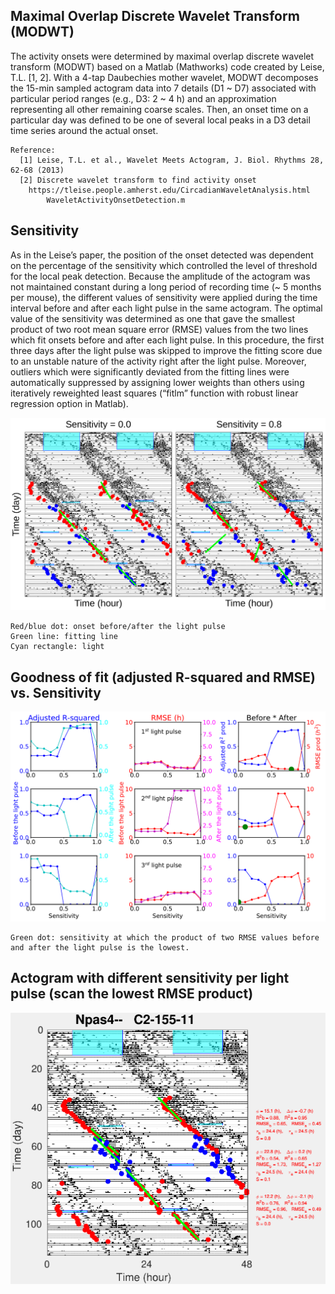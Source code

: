 <!--Phase response curve
	The phase shift in response to a 6-h light pulse was determined from the steady-state phase of activity onset for 14 days preceding and after the day of the light pulse.!-->

## Maximal Overlap Discrete Wavelet Transform (MODWT)
The activity onsets were determined by maximal overlap discrete wavelet transform (MODWT) based on a Matlab (Mathworks) code created by Leise, T.L. [1, 2]. With a 4-tap Daubechies mother wavelet, MODWT decomposes the 15-min sampled actogram data into 7 details (D1 ~ D7) associated with particular period ranges (e.g., D3: 2 ~ 4 h) and an approximation representing all other remaining coarse scales. Then, an onset time on a particular day was defined to be one of several local peaks in a D3 detail time series around the actual onset.

	Reference:
	  [1] Leise, T.L. et al., Wavelet Meets Actogram, J. Biol. Rhythms 28, 62-68 (2013)
	  [2] Discrete wavelet transform to find activity onset
	  	https://tleise.people.amherst.edu/CircadianWaveletAnalysis.html
			WaveletActivityOnsetDetection.m


## Sensitivity
As in the Leise’s paper, the position of the onset detected was dependent on the percentage of the sensitivity which controlled the level of threshold for the local peak detection. Because the amplitude of the actogram was not maintained constant during a long period of recording time (~ 5 months per mouse), the different values of sensitivity were applied during the time interval before and after each light pulse in the same actogram. The optimal value of the sensitivity was determined as one that gave the smallest product of two root mean square error (RMSE) values from the two lines which fit onsets before and after each light pulse. In this procedure, the first three days after the light pulse was skipped to improve the fitting score due to an unstable nature of the activity right after the light pulse. Moreover, outliers which were significantly deviated from the fitting lines were automatically suppressed by assigning lower weights than others using iteratively reweighted least squares (“fitlm” function with robust linear regression option in Matlab).

![Alt text](ActogramAnalysis/Actogram_onsets_with_different_sensitivities.png?raw=true "Actogram onsets with different sensitivities")
<!--![Alt text](pipeline.png?raw=true "piecewise rigid motion correction pipeline")!-->
	Red/blue dot: onset before/after the light pulse
	Green line: fitting line
	Cyan rectangle: light

## Goodness of fit (adjusted R-squared and RMSE) vs. Sensitivity

![Alt text](ActogramAnalysis/R2_RMSE_vs_Sensitivity.png?raw=true "R-squared and RMSE vs. Sensitivity")

	Green dot: sensitivity at which the product of two RMSE values before and after the light pulse is the lowest.


## Actogram with different sensitivity per light pulse (scan the lowest RMSE product)

![Alt text](ActogramAnalysis/Actogram_Npas4--_C2-155-11.png?raw=true "R-squared and RMSE vs. Sensitivity")


<!--Then, the phase of the light pulse was calculated from the circadian period (slope of the fitting line) and the time difference between CT 12 (phase of activity onset) and the beginning of the light pulse. The magnitude of the phase shift was the time difference between the intersection points of the two lines with the day of the light pulse. The phase response curve (PRC, Figure 6F and 6G) to the light pulse was plotted with the data which met the two conditions: 1) two adjusted R-squared values of the line fitting onsets before and after the light pulses were both larger than 0.5, 2) two RMSE values of the line fitting onsets before and after the light pulses were both smaller than 3.0 h. !-->

<!--
<img src="https://raw.githubusercontent.com/vokkmi/Takahashi-Lab-UTSW/Wavelet-Analysis/.github/images/Sensitivity_Fig1.png" align="center">

	black thick line: actogram count per 15 min (15 min binning, raw data: count/min)
	blue thick line: discrete wavelet-transformed data with a period range 2 ~ 4 h (D3, dwcoeff (3h))
	black vertical lines: peak detection interval (variable depending on the number of peaks of dwcoeff (3h) signal for 24 hrs)
	black horizontal dotted lines: mean of actogram count between 3 days before and after the interval
	rectangle (magenta and cyan): sum of count for 0 ~ 1 hr and 1 hr ~ 3 hrs after the peak time.
	dots (red, green, gray): peaks within the interval of dwcoeff (3h) signal

	onset requirement: 1) peaks > threshold, 2) sum of count > mean count, 3) sum of count (0 ~ 1 hr) < sum of count (1 hr ~ 3 hrs) *0.46
		* threshold: maximum peak value*sensitivity (0 ~ 1)
		requirement 1): red and green dots (gray dot: under the threshold)
		requirements 2) & 3): all dots
	→ red dot (onset): the earliest peak of the peaks fulfilling all the requirements 


In this procedure, the first three days after the light pulse was skipped to improve the fitting score due to an unstable nature of the activity right after the light pulse. Moreover, outliers which are significantly deviated from the fitting lines were automatically removed with a robust linear regression model (“fitlm” in Matlab).
	Then, the phase of the light pulse was calculated from the circadian period (slope of the fitting line) and the time difference between CT12 (phase of activity onset) and the beginning of the light pulse. The magnitude of the phase shift was the time difference between the intersection points of the two lines with the day of the light pulse. The phase response curve (PRC, Figure 6F and 6G) to the light pulse was plotted with the data which meet the two conditions: 1) two R-squared values of the line fitting before and after the light pulses are both larger than 0.5, 2) two RMSE values of the line fitting before and after the light pulses are both smaller than 3.0 h.
	The numbers of mice used for the PRC are 25 for Npas4+/+ and 21 for Npas4-/- mice. Individual mice were given 3 ∼ 7 light pulses every ∼ 21 days in the middle of bedding change. The total number (N) of light pulses plotted were 206 (126 for Npas4+/+ and 80 for Npas4-/- mice). The raw actogram data from all mice and the source code for the time series analysis with MODWT are available in https://github.com/Takahashi-Lab-UTSW/Wavelet-Analysis. Circadian period in constant darkness (DD) or constant light (LL) in Figure S6B was estimated using the Chi-square periodogram in ClockLab for 10-day intervals.

    Statistics
	For statistical comparisons between Npas4+/+ and Npas4-/- PRC, the data on the graph were grouped every CT 3 hours (CT 0, CT 3, CT 6, ..., CT 21; e.g. a group CT0 is the data between CT 22.5 an CT 1.5) separately in Npas4+/+ and Npas4-/- PRC. Because the number of data in each CT group was different, an unbalanced two-way factorial ANOVA (using SAS University Edition) was applied to the data. The analysis with type III sums of squares showed that there was a significant interaction between CT and genotype (p-value < 0.0001). Further analysis showed that the effect of CT on the phaseshift depended on the genotype significantly at CT 0, 9, 12, 15, and 21 (p-values < 0.05, < 0.001, < 0.01, < 0.0001, and < 0.001 respectively). A SAS code for the analysis and the result are available in the above github repository as well.



Wavelet-Analysis


	RunAllActogramData.m
		IterativeWaveletAnalysisOfActogram.m
			WaveletAnalysisOfActogram.m
				FittingOnsetsWrapped.m
			WaveletAnalysisOfActogramPlot.m
				FittingOnsetsWrapped.m
				Actogram2xOuterNorthWesternStyle.m


IterativeWaveletAnalysisOfActogram.m
	Iterative wavelet analysis process to find onsets (peaks) in circidian actogram data
	with different sensitivity (~ threshold) values which are separately applied to
	time intervals (before and after) of individual light pulses

	Usage: IterativeWaveletAnalysisOfActogram('Npas4++', 'A4-96-10_Counts.csv', 'LightPulseInfo.csv', 15, 14, 3, 6, 7, 0.1)
		  Npas4++
			  Genotype
		  A4-96-10_Counts.csv
			  ClockLab actogram data
				  Day, Hr, Min, Cnts/min, Lights
		  LightPulseInfo.csv
			  Light pulse information
				  LightCycleDescription Year Month Day Hour Minute Second
				  Start: initial time to start recording actogram in ClockLab
				  DD: constant darkness
				  LP1: time at the 1st light pulse
		  15: actogram binning time (minute)
		  14: time interval (days) before or after the light pulse for fitting onsets 
			  ** assume that the bedding change doesn't affect the phase shift very much.
		  3:  time offset (days) after the light pulse 
		  6: light pulse duration (hours)
		  7: number of light pulses
		  0.1: binning width of the sensitivity values (0 ~ 1)
			  0, 0.1, 0.2, ..., 1.0






# NoRMCorre: Non-Rigid Motion Correction 
This package provides a Matlab implementation of the NoRMCorre algorithm [[1]](#ref), and can be used for online piecewise rigid motion correction of 2d (planar) or 3d (volumetric) calcium imaging data. 

## Citation

If you find this package useful please cite the companion paper [[1]](#ref):

```
@article{pnevmatikakis2017normcorre,
  title={NoRMCorre: An online algorithm for piecewise rigid motion correction of calcium imaging data},
  author={Pnevmatikakis, Eftychios A and Giovannucci, Andrea},
  journal={Journal of neuroscience methods},
  volume={291},
  pages={83--94},
  year={2017},
  publisher={Elsevier}
}
```

## Synopsis

The algorithm operates by splitting the field of view into a set of overlapping patches. For each patch and each frame a rigid translation is estimated by aligning the patch against a template using an efficient, FFT based, algorithm for subpixel registration [[2]](#reg). The estimated set of translations is further upsampled to a finer resolution to create a smooth motion field that is applied to a set of smaller overlapping patches. Extra care is taken to avoid smearing caused by interpolating overlapping patches with drastically different motion vectors. The registered frame is used to update the template in an online fashion by calculating a running/mean of past registered frames. The pipeline is summarized in the figure below.

![Alt text](pipeline.png?raw=true "piecewise rigid motion correction pipeline")

## Code details

See the function [```demo.m```](https://github.com/simonsfoundation/NoRMCorre/blob/master/demo.m) for an example of the code. The algorithm is implemented in the function ```normcorre.m```. If you have access to the parallel computing toolbox, then the function ```normcorre_batch.m``` can offer speed gains by enabling within mini-batch parallel processing. The user gives a dataset (either as 3D or 4D tensor loaded in RAM or memory mapped, or a pointer to a .tiff stack or .hdf5 file), and a parameters struct ```options```. Optionally, an initial template can also be given. The algorithm can also be used for motion correction of 1p micro-endoscopic data, by estimating the shifts on high pass spatially filtered version of the data. See the script [```demo_1p.m```](https://github.com/simonsfoundation/NoRMCorre/blob/master/demo_1p.m) for an example.

The algorithm can also be ran using the MotionCorrection object. See [```demo_mc_class.m```](https://github.com/simonsfoundation/NoRMCorre/blob/master/demo_mc_class.m) for an example on how to use the object for 2p and 1p data.

The ```options``` struct can be set either manually or by using the function ```NoRMCorreSetParms.m```. Some parameters of the ```options``` struct are the following:

| Parameter name | Description |
|----------------|-------------|
| ```d1,d2,d3``` | dimensions of field of view |
| ```grid_size``` | size of non-overlapping portion of each patch the grid in each direction (x-y-z)|
| ```overlap_pre```| size of overlapping region in each direction before upsampling  |
| ```mot_uf```    | upsampling factor for smoothing and refinement of motion field |
| ```overlap_post ``` | size of overlapping region in each direction after upsampling |
| ```max_shift``` | maximum allowed shift for rigid translation | 
| ```max_dev``` | maximum deviation of each patch from estimated rigid translation |
| ```upd_template``` | update the template online after registering some frames |
| ```bin_width``` | length of bin over which the registered frames are averaged to update the template |
| ```init_batch``` | number of frames to be taken for computing initial template |
| ```iter``` | number of times to go over the dataset |
| ```output_type``` | type of output registered file |
| ```phase_flag``` | flag for using phase correlation |
| ```correct_bidir``` | check for offset due to bidirectional scanning (default: true) |

The performance of registration can be evaluated using the function ```motion_metrics.m```. The function simply computes the correlation coefficient of each (registered) frame, with the mean (registered) frame across time, the mean registered frame, and its crispness.

## Developers

[Eftychios A. Pnevmatikakis](https://github.com/epnev), Flatiron Institure, Simons Foundation

## External packages

This package includes functions from the following packages
- [Save and load a multipage tiff file](https://www.mathworks.com/matlabcentral/fileexchange/35684-save-and-load-a-multiframe-tiff-image/content/loadtiff.m)
- [Savefast](https://www.mathworks.com/matlabcentral/fileexchange/39721-save-mat-files-more-quickly) for saving (and then loading) MAT files more quickly without compressing their contents. 
- [Eficient subpixel registration by cross-correlation](https://www.mathworks.com/matlabcentral/fileexchange/18401-efficient-subpixel-image-registration-by-cross-correlation) for fast alignment of an image against a template.

## Integrations 
This package will be integrated with the [Matlab code](https://www.github.com/epnev/ca_source_extraction) for source extraction and deconvolution using CNMF.

## References 
% Discrete wavelet transform to find activity onset
% https://tleise.people.amherst.edu/CircadianWaveletAnalysis.html
% WaveletActivityOnsetDetection.m
%A website for   [here](https://tleise.people.amherst.edu/CircadianWaveletAnalysis.html).

<a name="ref"></a>[1] Tanya L Leise, Premananda Indic, Matthew J Paul, William J Schwartz, Wavelet Meets Actogram, *J. Biol. Rhythms* 28, 62-68 (2013); doi: [https://doi.org/10.1177/0748730412468693].


